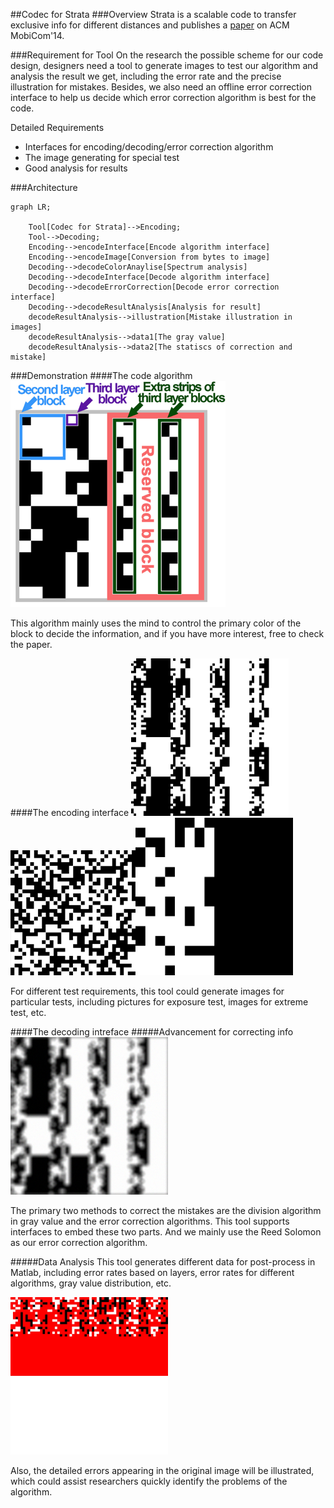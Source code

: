 ##Codec for Strata
###Overview
Strata is a scalable code to transfer exclusive info for different distances and publishes a [paper](https://www.eng.yale.edu/wenjun/papers/strata.pdf) on ACM MobiCom'14. 

###Requirement for Tool
On the research the possible scheme for our code design, designers need a tool to generate images to test our algorithm and analysis the result we get, including the error rate and the precise illustration for mistakes. Besides, we also need an offline error correction interface to help us decide which error correction algorithm is best for the code.

Detailed Requirements

- Interfaces for encoding/decoding/error correction algorithm
- The image generating for special test
- Good analysis for results

###Architecture
```mermaid
graph LR;
    
    Tool[Codec for Strata]-->Encoding;
    Tool-->Decoding;
    Encoding-->encodeInterface[Encode algorithm interface]
    Encoding-->encodeImage[Conversion from bytes to image]
    Decoding-->decodeColorAnaylise[Spectrum analysis]
    Decoding-->decodeInterface[Decode algorithm interface]
    Decoding-->decodeErrorCorrection[Decode error correction interface]
    Decoding-->decodeResultAnalysis[Analysis for result]
    decodeResultAnalysis-->illustration[Mistake illustration in images]
    decodeResultAnalysis-->data1[The gray value]
    decodeResultAnalysis-->data2[The statiscs of correction and mistake]
```

###Demonstration
####The code algorithm
<img src="/assets/content/blogs/strata/cover1.png"  style="margin:auto"/>

This algorithm mainly uses the mind to control the primary color of the block to decide the information, and if you have more interest, free to check the paper.

####The encoding interface
<img src="/assets/content/blogs/strata/01_o.jpg" width="50%" height="50%" style="margin:auto"/><img src="/assets/content/blogs/strata/02_o.jpg"  style="margin:auto"/><img src="/assets/content/blogs/strata/2_o.jpg" width="50%" height="50%" style="margin:auto"/>

For different test requirements, this tool could generate images for particular tests, including pictures for exposure test, images for extreme test, etc.

####The decoding intreface
#####Advancement for correcting info
<img src="/assets/content/blogs/strata/01.jpg" width="50%" height="50%" style="margin:auto"/>

The primary two methods to correct the mistakes are the division algorithm in gray value and the error correction algorithms. This tool supports interfaces to embed these two parts. And we mainly use the Reed Solomon as our error correction algorithm.

#####Data Analysis
This tool generates different data for post-process in Matlab, including error rates based on layers, error rates for different algorithms, gray value distribution, etc.

<img src="/assets/content/blogs/strata/wrong.jpg" width="50%" height="50%" style="margin:auto"/>

Also, the detailed errors appearing in the original image will be illustrated, which could assist researchers quickly identify the problems of the algorithm.
